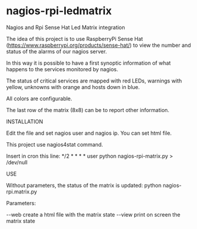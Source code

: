 # nagios-rpi-ledmatrix
Nagios and Rpi Sense Hat Led Matrix integration

The idea of this project is to use RaspberryPi Sense Hat
(https://www.raspberrypi.org/products/sense-hat/) to view the number and status of the alarms of our nagios server.

In this way it is possible to have a first synoptic information of what happens to the services monitored by nagios.

The status of critical services are mapped with red LEDs, warnings with yellow, unknowns with orange and hosts down in blue.

All colors are configurable.

The last row of the matrix (8x8) can be to report other information.


INSTALLATION

Edit the file and set nagios user and  nagios ip.
You can set html file.

This project use nagios4stat command.

Insert in cron this line:
*/2 * * * * user python nagios-rpi-matrix.py > /dev/null

USE

Without parameters, the status of the matrix is updated:
python nagios-rpi.matrix.py


Parameters:

--web create a html file with the matrix state
--view print on screen the matrix state


